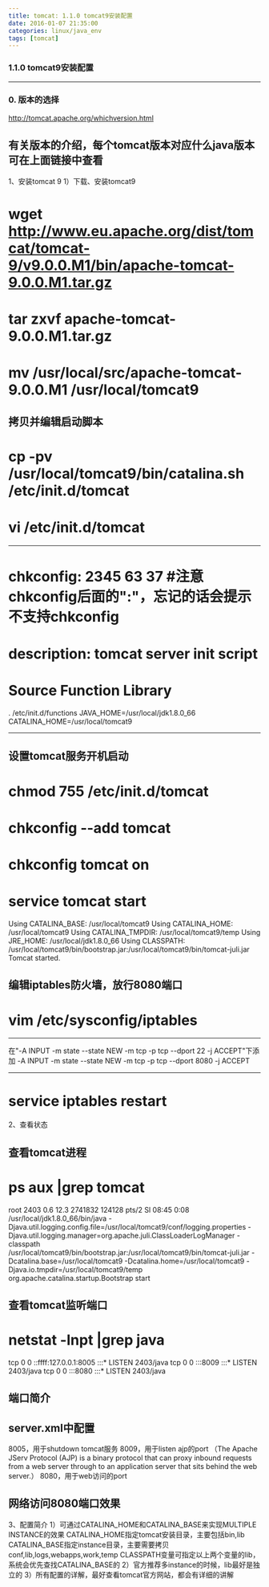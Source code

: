 ```yaml
---
title: tomcat: 1.1.0 tomcat9安装配置
date: 2016-01-07 21:35:00
categories: linux/java_env
tags: [tomcat]
---
```

### 1.1.0 tomcat9安装配置

---

### 0. 版本的选择
http://tomcat.apache.org/whichversion.html
## 有关版本的介绍，每个tomcat版本对应什么java版本可在上面链接中查看1、安装tomcat 9
1）下载、安装tomcat9
# wget http://www.eu.apache.org/dist/tomcat/tomcat-9/v9.0.0.M1/bin/apache-tomcat-9.0.0.M1.tar.gz
# tar zxvf apache-tomcat-9.0.0.M1.tar.gz
# mv /usr/local/src/apache-tomcat-9.0.0.M1 /usr/local/tomcat9

## 拷贝并编辑启动脚本
# cp -pv /usr/local/tomcat9/bin/catalina.sh /etc/init.d/tomcat
# vi /etc/init.d/tomcat
**************************************
# chkconfig: 2345 63 37          #注意chkconfig后面的":"，忘记的话会提示不支持chkconfig
# description: tomcat server init script
# Source Function Library
. /etc/init.d/functions
JAVA_HOME=/usr/local/jdk1.8.0_66
CATALINA_HOME=/usr/local/tomcat9
**************************************

## 设置tomcat服务开机启动
# chmod 755 /etc/init.d/tomcat
# chkconfig --add tomcat
# chkconfig tomcat on
# service tomcat start
Using CATALINA_BASE:   /usr/local/tomcat9
Using CATALINA_HOME:   /usr/local/tomcat9
Using CATALINA_TMPDIR: /usr/local/tomcat9/temp
Using JRE_HOME:        /usr/local/jdk1.8.0_66
Using CLASSPATH:       /usr/local/tomcat9/bin/bootstrap.jar:/usr/local/tomcat9/bin/tomcat-juli.jar
Tomcat started.

## 编辑iptables防火墙，放行8080端口
# vim /etc/sysconfig/iptables
**************************************
在"-A INPUT -m state --state NEW -m tcp -p tcp --dport 22 -j ACCEPT"下添加
-A INPUT -m state --state NEW -m tcp -p tcp --dport 8080 -j ACCEPT
**************************************
# service iptables restart
2、查看状态
## 查看tomcat进程
# ps aux |grep tomcat
root       2403  0.6 12.3 2741832 124128 pts/2  Sl   08:45   0:08 /usr/local/jdk1.8.0_66/bin/java -Djava.util.logging.config.file=/usr/local/tomcat9/conf/logging.properties -Djava.util.logging.manager=org.apache.juli.ClassLoaderLogManager -classpath /usr/local/tomcat9/bin/bootstrap.jar:/usr/local/tomcat9/bin/tomcat-juli.jar -Dcatalina.base=/usr/local/tomcat9 -Dcatalina.home=/usr/local/tomcat9 -Djava.io.tmpdir=/usr/local/tomcat9/temp org.apache.catalina.startup.Bootstrap start

## 查看tomcat监听端口
# netstat -lnpt |grep java
tcp        0      0 ::ffff:127.0.0.1:8005       :::*                        LISTEN      2403/java
tcp        0      0 :::8009                     :::*                        LISTEN      2403/java
tcp        0      0 :::8080                     :::*                        LISTEN      2403/java
## 端口简介
## server.xml中配置
8005，用于shutdown tomcat服务
8009，用于listen ajp的port
（The Apache JServ Protocol (AJP) is a binary protocol that can proxy inbound requests from a web server through to an application server that sits behind the web server.）
8080，用于web访问的port

## 网络访问8080端口效果


3、配置简介
1）可通过CATALINA_HOME和CATALINA_BASE来实现MULTIPLE INSTANCE的效果
CATALINA_HOME指定tomcat安装目录，主要包括bin,lib
CATALINA_BASE指定instance目录，主要需要拷贝conf,lib,logs,webapps,work,temp
CLASSPATH变量可指定以上两个变量的lib，系统会优先查找CATALINA_BASE的
2）官方推荐多instance的时候，lib最好是独立的
3）所有配置的详解，最好查看tomcat官方网站，都会有详细的讲解